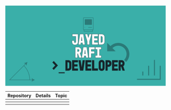 <a href ="https://github.com/JayedRafiProjects"><img src="https://github.com/JayedRafiProjects/JayedRafiProjects/blob/main/poster.png" alt="cover"></a>
<table align="center">
  <tr>
    <th>Repository</th>
    <th>Details</th>
    <th>Topic</th>
  </tr>
    <tr>
    <th></th>
    <th></th>
    <th></th>
  </tr>
    <tr>
    <th></th>
    <th></th>
    <th></th>
  </tr>
  </table>
